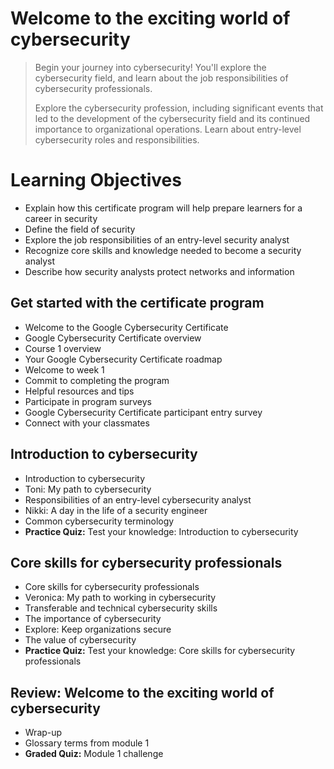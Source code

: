 # Welcome to the exciting world of cybersecurity
> Begin your journey into cybersecurity! You'll explore the cybersecurity field, and learn about the job responsibilities of cybersecurity professionals.
>
> Explore the cybersecurity profession, including significant events that led to the development of the cybersecurity field and its continued importance to organizational operations. Learn about entry-level cybersecurity roles and responsibilities.
> 
# Learning Objectives
- Explain how this certificate program will help prepare learners for a career in security
- Define the field of security
- Explore the job responsibilities of an entry-level security analyst
- Recognize core skills and knowledge needed to become a security analyst
- Describe how security analysts protect networks and information

## Get started with the certificate program
- Welcome to the Google Cybersecurity Certificate
- Google Cybersecurity Certificate overview
- Course 1 overview
- Your Google Cybersecurity Certificate roadmap
- Welcome to week 1
- Commit to completing the program
- Helpful resources and tips
- Participate in program surveys
- Google Cybersecurity Certificate participant entry survey
- Connect with your classmates
## Introduction to cybersecurity
- Introduction to cybersecurity
- Toni: My path to cybersecurity
- Responsibilities of an entry-level cybersecurity analyst
- Nikki: A day in the life of a security engineer
- Common cybersecurity terminology
- **Practice Quiz:** Test your knowledge: Introduction to cybersecurity
## Core skills for cybersecurity professionals
- Core skills for cybersecurity professionals
- Veronica: My path to working in cybersecurity
- Transferable and technical cybersecurity skills
- The importance of cybersecurity
- Explore: Keep organizations secure
- The value of cybersecurity
- **Practice Quiz:** Test your knowledge: Core skills for cybersecurity professionals
## Review: Welcome to the exciting world of cybersecurity
- Wrap-up
- Glossary terms from module 1
- **Graded Quiz:** Module 1 challenge
